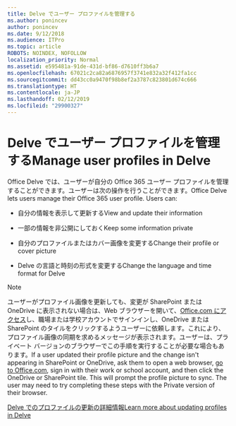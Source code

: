 ```yaml
---
title: Delve でユーザー プロファイルを管理する
ms.author: ponincev
author: ponincev
ms.date: 9/12/2018
ms.audience: ITPro
ms.topic: article
ROBOTS: NOINDEX, NOFOLLOW
localization_priority: Normal
ms.assetid: e595481a-91de-431d-bf86-d7610ff3b6a7
ms.openlocfilehash: 67021c2ca82a6876957f3741e832a32f412fa1cc
ms.sourcegitcommit: dd43cc0a9470f98b8ef2a3787c823801d674c666
ms.translationtype: HT
ms.contentlocale: ja-JP
ms.lasthandoff: 02/12/2019
ms.locfileid: "29900327"
---
```

# <a name="manage-user-profiles-in-delve"></a><span data-ttu-id="0fa2f-102">Delve でユーザー プロファイルを管理する</span><span class="sxs-lookup"><span data-stu-id="0fa2f-102">Manage user profiles in Delve</span></span>

<span data-ttu-id="0fa2f-p101">Office Delve では、ユーザーが自分の Office 365 ユーザー プロファイルを管理することができます。ユーザーは次の操作を行うことができます。</span><span class="sxs-lookup"><span data-stu-id="0fa2f-p101">Office Delve lets users manage their Office 365 user profile. Users can:</span></span>
  
- <span data-ttu-id="0fa2f-105">自分の情報を表示して更新する</span><span class="sxs-lookup"><span data-stu-id="0fa2f-105">View and update their information</span></span>
    
- <span data-ttu-id="0fa2f-106">一部の情報を非公開にしておく</span><span class="sxs-lookup"><span data-stu-id="0fa2f-106">Keep some information private</span></span>
    
- <span data-ttu-id="0fa2f-107">自分のプロファイルまたはカバー画像を変更する</span><span class="sxs-lookup"><span data-stu-id="0fa2f-107">Change their profile or cover picture</span></span>
    
- <span data-ttu-id="0fa2f-108">Delve の言語と時刻の形式を変更する</span><span class="sxs-lookup"><span data-stu-id="0fa2f-108">Change the language and time format for Delve</span></span>
    
> [!NOTE]
> <span data-ttu-id="0fa2f-p102">ユーザーがプロファイル画像を更新しても、変更が SharePoint または OneDrive に表示されない場合は、Web ブラウザーを開いて、[Office.com にアクセス](https://www.office.com)し、職場または学校アカウントでサインインし、OneDrive または SharePoint のタイルをクリックするようユーザーに依頼します。これにより、プロファイル画像の同期を求めるメッセージが表示されます。ユーザーは、プライベート バージョンのブラウザーでこの手順を実行することが必要な場合もあります。</span><span class="sxs-lookup"><span data-stu-id="0fa2f-p102">If a user updated their profile picture and the change isn't appearing in SharePoint or OneDrive, ask them to open a web browser, [go to Office.com](https://www.office.com), sign in with their work or school account, and then click the OneDrive or SharePoint tile. This will prompt the profile picture to sync. The user may need to try completing these steps with the Private version of their browser.</span></span> 
  
[<span data-ttu-id="0fa2f-111">Delve でのプロファイルの更新の詳細情報</span><span class="sxs-lookup"><span data-stu-id="0fa2f-111">Learn more about updating profiles in Delve</span></span>](https://go.microsoft.com/fwlink/?linkid=735070)
  


